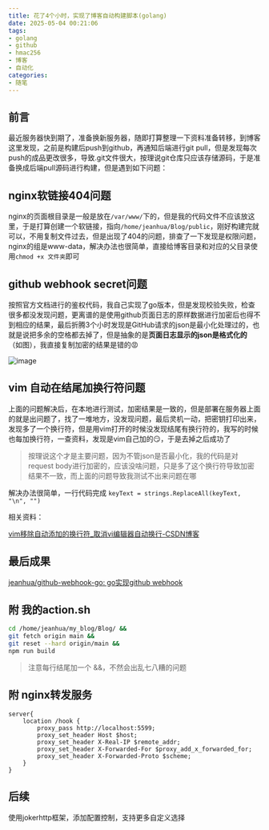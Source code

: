 ```yaml
---
title: 花了4个小时，实现了博客自动构建脚本(golang)
date: 2025-05-04 00:21:06
tags:
- golang
- github
- hmac256
- 博客
- 自动化
categories:
- 随笔
---
```


## 前言

最近服务器快到期了，准备换新服务器，随即打算整理一下资料准备转移，到博客这里发现，之前是构建后push到github，再通知后端进行git pull，但是发现每次push的成品更改很多，导致.git文件很大，按理说git仓库只应该存储源码，于是准备换成后端pull源码进行构建，但是遇到如下问题：

## nginx软链接404问题

nginx的页面根目录是一般是放在`/var/www/`下的，但是我的代码文件不应该放这里，于是打算创建一个软链接，指向`/home/jeanhua/Blog/public`，刚好构建完就可以，不用复制文件过去，但是出现了404的问题，排查了一下发现是权限问题，nginx的组是www-data，解决办法也很简单，直接给博客目录和对应的父目录使用`chmod +x 文件夹`即可

## github webhook secret问题

按照官方文档进行的鉴权代码，我自己实现了go版本，但是发现校验失败，检查很多都没发现问题，更离谱的是使用github页面日志的原样数据进行加密后也得不到相应的结果，最后折腾3个小时发现是GitHub请求的json是最小化处理过的，也就是说把多余的空格都去掉了，但是抽象的是**页面日志显示的json是格式化的**（如图），我直接复制加密的结果是错的😡

![image](/image/webhook/1.png)

## vim 自动在结尾加换行符问题

上面的问题解决后，在本地进行测试，加密结果是一致的，但是部署在服务器上面的就是出问题了，找了一堆地方，没发现问题，最后灵机一动，把密钥打印出来，发现多了一个换行符，但是用vim打开的时候没发现结尾有换行符的，我写的时候也每加换行符，一查资料，发现是vim自己加的😏，于是去掉之后成功了

> 按理说这个才是主要问题，因为不管json是否最小化，我的代码是对request body进行加密的，应该没啥问题，只是多了这个换行符导致加密结果不一致，而上面的问题导致我测试不出来问题在哪

解决办法很简单，一行代码完成  `keyText = strings.ReplaceAll(keyText, "\n", "")`

相关资料：

[vim移除自动添加的换行符_取消vi编辑器自动换行-CSDN博客](https://blog.csdn.net/Quincuntial/article/details/111374789)

## 最后成果

[jeanhua/github-webhook-go: go实现github webhook](https://github.com/jeanhua/github-webhook-go)

## 附 我的action.sh

```bash
cd /home/jeanhua/my_blog/Blog/ &&
git fetch origin main &&
git reset --hard origin/main &&
npm run build
```

> 注意每行结尾加一个 &&，不然会出乱七八糟的问题

## 附 nginx转发服务

```nginx
server{
    location /hook {
        proxy_pass http://localhost:5599;
        proxy_set_header Host $host;
        proxy_set_header X-Real-IP $remote_addr;
        proxy_set_header X-Forwarded-For $proxy_add_x_forwarded_for;
        proxy_set_header X-Forwarded-Proto $scheme;
    }
}
```

## 后续

使用jokerhttp框架，添加配置控制，支持更多自定义选择
